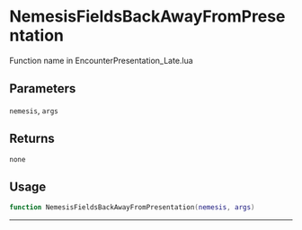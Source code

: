 # NemesisFieldsBackAwayFromPresentation
Function name in EncounterPresentation_Late.lua
## Parameters
`nemesis`, `args`
## Returns
`none`
## Usage
```lua
function NemesisFieldsBackAwayFromPresentation(nemesis, args)
```
---

